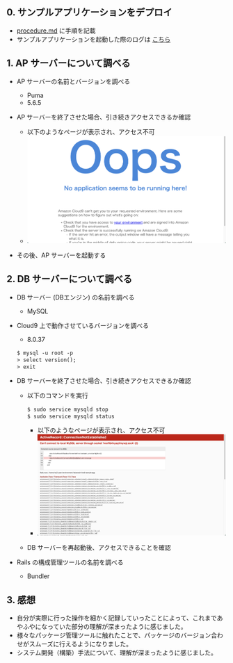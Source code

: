 ## 0. サンプルアプリケーションをデプロイ
  - [procedure.md](./procedure.md)	に手順を記載
  - サンプルアプリケーションを起動した際のログは [こちら](./log/applicationLaunch.log)	

## 1. AP サーバーについて調べる
  - AP サーバーの名前とバージョンを調べる
    - Puma
    - 5.6.5

  - AP サーバーを終了させた場合、引き続きアクセスできるか確認
    - 以下のようなページが表示され、アクセス不可
    - ![capture06](./img/capture06.png)

  - その後、AP サーバーを起動する

## 2. DB サーバーについて調べる
  - DB サーバー (DBエンジン) の名前を調べる
    - MySQL

  - Cloud9 上で動作させているバージョンを調べる
    - 8.0.37
    ```bash:title
    $ mysql -u root -p
    > select version();
    > exit
    ```

  - DB サーバーを終了させた場合、引き続きアクセスできるか確認
    - 以下のコマンドを実行
      ```bash:title
      $ sudo service mysqld stop
      $ sudo service mysqld status
      ```
      - 以下のようなページが表示され、アクセス不可
      - ![capture07](./img/capture07.png)

    - DB サーバーを再起動後、アクセスできることを確認

  - Rails の構成管理ツールの名前を調べる
    - Bundler

## 3. 感想
  - 自分が実際に行った操作を細かく記録していったことによって、これまであやふやになっていた部分の理解が深まったように感じました。
  - 様々なパッケージ管理ツールに触れたことで、パッケージのバージョン合わせがスムーズに行えるようになりました。
  - システム開発（構築）手法について、理解が深まったように感じました。
